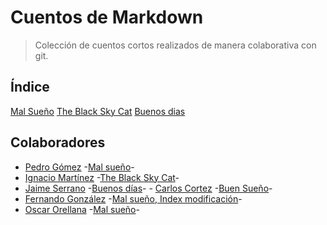 # Cuentos de Markdown

> Colección de cuentos cortos realizados de manera colaborativa con git.

## Índice

[Mal Sueño](mal-suenio/index.md)
[The Black Sky Cat](black-sky-cat/index.md)
[Buenos dias](mal-suenio/story1.md)

## Colaboradores

- [Pedro Gómez](https://github.com/petrlr14) -[Mal sueño](mal-suenio/index.md)-
- [Ignacio Martínez](https://github.com/RIMP-19) -[The Black Sky Cat](black-sky-cat/index.md)-
- [Jaime Serrano](https://github.com/JaimeSerrano15) -[Buenos días](mal-suenio/story1)-
- [Carlos Cortez](https://github.com/petrlr14) -[Buen Sueño](buen-suenio/index.md)-
- [Fernando González](https://github.com/batarse1) -[Mal sueño, Index modificación](mal-suenio/index.md)-
- [Oscar Orellana](https://github.com/00252819) -[Mal sueño](mal-suenio/seFue.md)-
